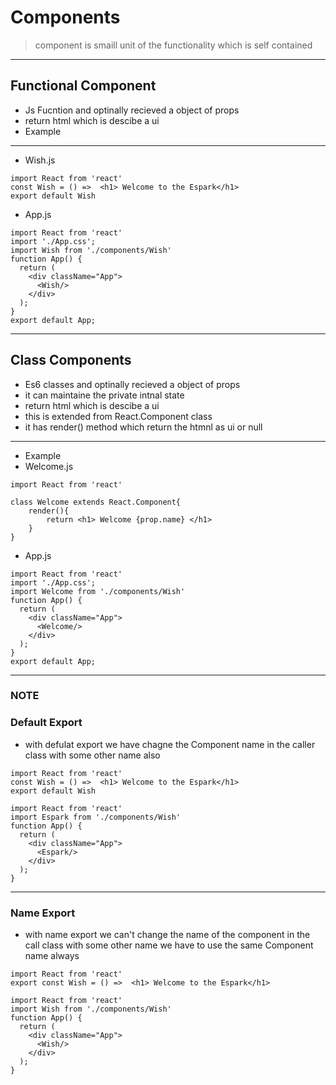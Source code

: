 # Components 
> component is smaill unit of the functionality which is self contained 
--- 

## Functional Component 
* Js Fucntion and optinally recieved a object of props 
* return html which is descibe a ui 
* Example 
---
* Wish.js
```
import React from 'react'
const Wish = () =>  <h1> Welcome to the Espark</h1>
export default Wish

```

* App.js

```
import React from 'react'
import './App.css';
import Wish from './components/Wish'
function App() {
  return (
    <div className="App">
      <Wish/>
    </div>
  );
}
export default App;
```

---

## Class Components 
* Es6 classes and optinally recieved a object of props 
* it can maintaine the private intnal state 
* return html which is descibe a ui 
* this is extended from React.Component class 
* it has render() method which return the htmnl as ui or null 
---
* Example 
* Welcome.js
```
import React from 'react'

class Welcome extends React.Component{
    render(){
        return <h1> Welcome {prop.name} </h1>
    }
}
```

* App.js
```
import React from 'react'
import './App.css';
import Welcome from './components/Wish'
function App() {
  return (
    <div className="App">
      <Welcome/>
    </div>
  );
}
export default App;
```
---

### NOTE 

### Default Export 
* with defulat export we have chagne the Component
name in the caller class with some other name also 

```
import React from 'react'
const Wish = () =>  <h1> Welcome to the Espark</h1>
export default Wish

```

```
import React from 'react'
import Espark from './components/Wish'
function App() {
  return (
    <div className="App">
      <Espark/>
    </div>
  );
}
```

----

### Name Export 
* with name export we can't change the name of the component 
in the call class with some other name we have to use 
the same Component name always 

```
import React from 'react'
export const Wish = () =>  <h1> Welcome to the Espark</h1>
```

```
import React from 'react'
import Wish from './components/Wish'
function App() {
  return (
    <div className="App">
      <Wish/>
    </div>
  );
}

```